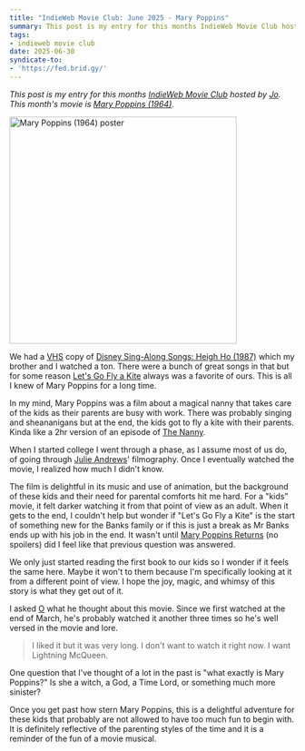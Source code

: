 ```yaml
---
title: "IndieWeb Movie Club: June 2025 - Mary Poppins"
summary: This post is my entry for this months IndieWeb Movie Club hosted by Jo
tags:
- indieweb movie club
date: 2025-06-30
syndicate-to:
- 'https://fed.brid.gy/'
---
```


*This post is my entry for this months [IndieWeb Movie Club](https://indieweb.org/IndieWeb_Movie_Club)
hosted by [Jo](https://dead.garden/blog/indieweb-movie-club-june-2025.html). This
month's movie is [Mary Poppins (1964)](https://benji.dog/watched/1750693235-mary-poppins-1964).*

<img src="https://image.tmdb.org/t/p/original/o4Wsby4ydIXhWmtmfvb451D5Np1.jpg" height="400" alt="Mary Poppins (1964) poster">

We had a [VHS](https://en.wikipedia.org/wiki/VHS) copy of [Disney Sing-Along Songs: Heigh Ho (1987)](https://archive.org/details/disney-sing-along-songs-heigh-ho-1987-us-vhs/05+Disney+Sing-Along+Songs+-+Heigh+Ho+(1987%2C+1994+US+VHS)+Better+Bitrate.mp4) which my brother and I watched a ton. There were a bunch of great songs in that but for some reason [Let's Go Fly a Kite](https://song.link/us/i/1440796935) always was a favorite of ours. This is all I knew of Mary Poppins for a long time.

In my mind, Mary Poppins was a film about a magical nanny that takes care of the kids as their parents are busy with work. There was probably singing and sheananigans but at the end, the kids got to fly a kite with their parents. Kinda like a 2hr version of an episode of [The Nanny](https://thetvdb.com/series/the-nanny).

When I started college I went through a phase, as I assume most of us do, of going through [Julie Andrews](https://themoviedb.org/person/5823)' filmography. Once I eventually watched the movie, I realized how much I didn't know.

The film is delightful in its music and use of animation, but the background of these kids and their need for parental comforts hit me hard. For a "kids" movie, it felt darker watching it from that point of view as an adult. When it gets to the end, I couldn't help but wonder if "Let's Go Fly a Kite" is the start of something new for the Banks family or if this is just a break as Mr Banks ends up with his job in the end. It wasn't until [Mary Poppins Returns](https://themoviedb.org/movie/400650) (no spoilers) did I feel like that previous question was answered.

We only just started reading the first book to our kids so I wonder if it feels the same here. Maybe it won't to them because I'm specifically looking at it from a different point of view. I hope the joy, magic, and whimsy of this story is what they get out of it.

I asked [O](/tags/O) what he thought about this movie. Since we first watched at the end of March, he's probably watched it another three times so he's well versed in the movie and lore.

> I liked it but it was very long. I don't want to watch it right now. I want Lightning McQueen.

One question that I've thought of a lot in the past is "what exactly is Mary Poppins?" Is she a witch, a God, a Time Lord, or something much more sinister?

Once you get past how stern Mary Poppins, this is a delightful adventure for these kids that probably are not allowed to have too much fun to begin with. It is definitely reflective of the parenting styles of the time and it is a reminder of the fun of a movie musical.
